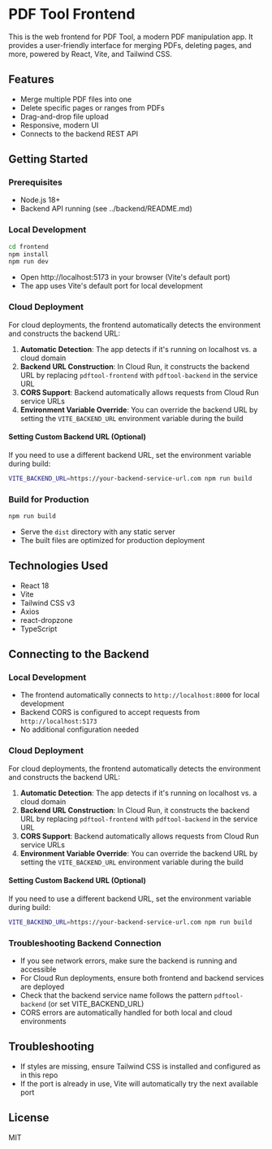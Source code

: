 # PDF Tool Frontend

This is the web frontend for PDF Tool, a modern PDF manipulation app. It provides a user-friendly interface for merging PDFs, deleting pages, and more, powered by React, Vite, and Tailwind CSS.

## Features
- Merge multiple PDF files into one
- Delete specific pages or ranges from PDFs
- Drag-and-drop file upload
- Responsive, modern UI
- Connects to the backend REST API

## Getting Started

### Prerequisites
- Node.js 18+
- Backend API running (see ../backend/README.md)

### Local Development
```bash
cd frontend
npm install
npm run dev
```
- Open http://localhost:5173 in your browser (Vite's default port)
- The app uses Vite's default port for local development

### Cloud Deployment
For cloud deployments, the frontend automatically detects the environment and constructs the backend URL:

1. **Automatic Detection**: The app detects if it's running on localhost vs. a cloud domain
2. **Backend URL Construction**: In Cloud Run, it constructs the backend URL by replacing `pdftool-frontend` with `pdftool-backend` in the service URL
3. **CORS Support**: Backend automatically allows requests from Cloud Run service URLs
4. **Environment Variable Override**: You can override the backend URL by setting the `VITE_BACKEND_URL` environment variable during the build

#### Setting Custom Backend URL (Optional)
If you need to use a different backend URL, set the environment variable during build:
```bash
VITE_BACKEND_URL=https://your-backend-service-url.com npm run build
```

### Build for Production
```bash
npm run build
```
- Serve the `dist` directory with any static server
- The built files are optimized for production deployment

## Technologies Used
- React 18
- Vite
- Tailwind CSS v3
- Axios
- react-dropzone
- TypeScript

## Connecting to the Backend

### Local Development
- The frontend automatically connects to `http://localhost:8000` for local development
- Backend CORS is configured to accept requests from `http://localhost:5173`
- No additional configuration needed

### Cloud Deployment
For cloud deployments, the frontend automatically detects the environment and constructs the backend URL:

1. **Automatic Detection**: The app detects if it's running on localhost vs. a cloud domain
2. **Backend URL Construction**: In Cloud Run, it constructs the backend URL by replacing `pdftool-frontend` with `pdftool-backend` in the service URL
3. **CORS Support**: Backend automatically allows requests from Cloud Run service URLs
4. **Environment Variable Override**: You can override the backend URL by setting the `VITE_BACKEND_URL` environment variable during the build

#### Setting Custom Backend URL (Optional)
If you need to use a different backend URL, set the environment variable during build:
```bash
VITE_BACKEND_URL=https://your-backend-service-url.com npm run build
```

### Troubleshooting Backend Connection
- If you see network errors, make sure the backend is running and accessible
- For Cloud Run deployments, ensure both frontend and backend services are deployed
- Check that the backend service name follows the pattern `pdftool-backend` (or set VITE_BACKEND_URL)
- CORS errors are automatically handled for both local and cloud environments

## Troubleshooting
- If styles are missing, ensure Tailwind CSS is installed and configured as in this repo
- If the port is already in use, Vite will automatically try the next available port

## License
MIT
